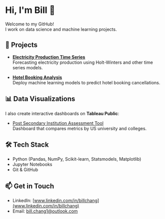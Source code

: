 # Hi, I'm Bill 👋  

Welcome to my GitHub!  
I work on data science and machine learning projects.  

## 🔬 Projects

- [**Electricity Production Time Series**](https://github.com/billwc/electricity-production-forecasting)  
  Forecasting electricity production using Holt-Winters and other time series models.

- [**Hotel Booking Analysis**](https://github.com/billwc/hotel-bookings-analysis)  
  Deploy machine learning models to predict hotel booking cancellations.


## 📊 Data Visualizations

I also create interactive dashboards on **Tableau Public**:  
- [Post Secondary Institution Assessment Tool](https://public.tableau.com/shared/FRJY5QR7R?:display_count=n&:origin=viz_share_link)  
  Dashboard that compares metrics by US university and colleges.
  
## 🛠️ Tech Stack
- Python (Pandas, NumPy, Scikit-learn, Statsmodels, Matplotlib)  
- Jupyter Notebooks  
- Git & GitHub  

## 📫 Get in Touch
- LinkedIn: [www.linkedin.com/in/billchang](www.linkedin.com/in/billchang)
- Email: bill.chang1@outlook.com 
